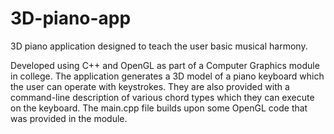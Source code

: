 # 3D-piano-app
3D piano application designed to teach the user basic musical harmony.

Developed using C++ and OpenGL as part of a Computer Graphics module in college.
The application generates a 3D model of a piano keyboard which the user can operate with keystrokes.
They are also provided with a command-line description of various chord types which they can execute on the keyboard.
The main.cpp file builds upon some OpenGL code that was provided in the module.
